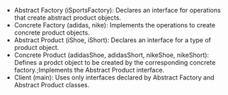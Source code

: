 - Abstract Factory (iSportsFactory): Declares an interface for operations that create abstract product objects.
- Concrete Factory (adidas, nike): Implements the operations to create concrete product objects.
- Abstract Product (iShoe, iShort): Declares an interface for a type of product object.
- Concrete Product (adidasShoe, adidasShort, nikeShoe, nikeShort): Defines a prodct object to be created by the corresponding concrete factory.;Implements the Abstract Product interface.
- Client (main): Uses only interfaces declared by Abstract Factory and Abstract Product classes.